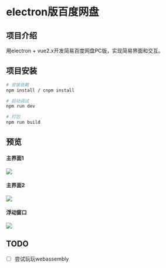# electron版百度网盘

## 项目介绍
用electron + vue2.x开发简易百度网盘PC版，实现简易界面和交互。

## 项目安装

``` bash
# 安装依赖
npm install / cnpm install

# 启动调试
npm run dev

# 打包
npm run build
```
## 预览

#### 主界面1
![](./assets/pan.gif)

#### 主界面2
![](./assets/pan.demo2.gif)

#### 浮动窗口
![](./assets/pan.demo3.gif)

## TODO
 - [ ] 尝试玩玩webassembly
